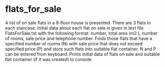 # flats_for_sale
A list of on sale flats in a 9-floor house is presented. There are 3 flats in each staircase. Initial
data about each flat on sale is given in text file FlatsForSale.txt with the following
format: number, total area (m2
), number of rooms, sale price and telephone number. Finds those
flats that have a specified number of rooms (N) with sale price that does not exceed specified
price (P) and store such flats into suitable flat container. N and P can be entered from keyboard. Prints initial data of flats on sale and suitable flat container (if it was created) to console.
